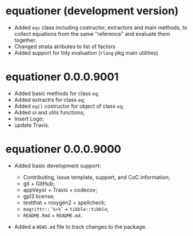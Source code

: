 # equationer (development version)

* Added `eqs` class including costructor, extractors and main methods,
  to collect equations from the same "reference" and evaluate them
  together.
* Changed strata atributes to list of factors
* Added support for tidy evaluation (`rlang` pkg main utilities)

# equationer 0.0.0.9001

* Added basic methods for class `eq`; 
* Added extractrs for class `eq`;
* Added `eq()` costructor for object of class `eq`;
* Added ui and utils functions;
* Insert Logo;
* update Travis.

# equationer 0.0.0.9000

* Added basic development support:
  - Contributing, issue template, support, and CoC information;
  - git + GitHub;
  - appVeyor + Travis + codecov;
  - gpl3 license;
  - testthat + roxygen2 + spellcheck;
  - `` magrittr::`%>%` `` + `tibble::tibble`;
  - `README.Rmd` + `README.md`.

* Added a `NEWS.md` file to track changes to the package.
